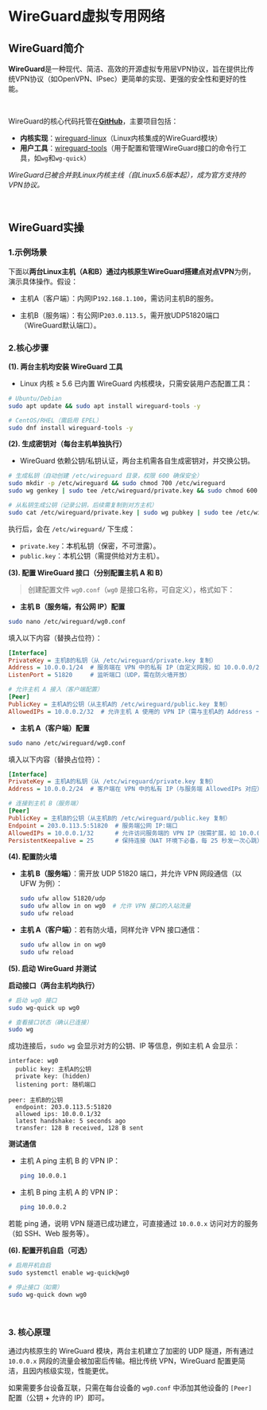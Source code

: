 # WireGuard虚拟专用网络



## WireGuard简介

**WireGuard**是一种现代、简洁、高效的开源虚拟专用层VPN协议，旨在提供比传统VPN协议（如OpenVPN、IPsec）更简单的实现、更强的安全性和更好的性能。



<br/>

WireGuard的核心代码托管在[**GitHub**](https://github.com/WireGuard)，主要项目包括：

- **内核实现**：[wireguard-linux](https://github.com/WireGuard/wireguard-linux)（Linux内核集成的WireGuard模块）
- **用户工具**：[wireguard-tools](https://github.com/WireGuard/wireguard-tools)（用于配置和管理WireGuard接口的命令行工具，如`wg`和`wg-quick`）

_WireGuard已被合并到Linux内核主线（自Linux5.6版本起），成为官方支持的VPN协议。_



<br/>




## WireGuard实操
### 1.示例场景
下面以**两台Linux主机（A和B）通过内核原生WireGuard搭建点对点VPN**为例，演示具体操作。假设：

- 主机A（客户端）：内网IP`192.168.1.100`，需访问主机B的服务。

- 主机B（服务端）：有公网IP`203.0.113.5`，需开放UDP51820端口（WireGuard默认端口）。



### 2.核心步骤

**(1). 两台主机均安装 WireGuard 工具** 

- Linux 内核 ≥ 5.6 已内置 WireGuard 内核模块，只需安装用户态配置工具： 

```bash
# Ubuntu/Debian
sudo apt update && sudo apt install wireguard-tools -y

# CentOS/RHEL（需启用 EPEL）
sudo dnf install wireguard-tools -y
```



**(2). 生成密钥对（每台主机单独执行）** 

- WireGuard 依赖公钥/私钥认证，两台主机需各自生成密钥对，并交换公钥。 

```bash
# 生成私钥（自动创建 /etc/wireguard 目录，权限 600 确保安全）
sudo mkdir -p /etc/wireguard && sudo chmod 700 /etc/wireguard
sudo wg genkey | sudo tee /etc/wireguard/private.key && sudo chmod 600 /etc/wireguard/private.key

# 从私钥生成公钥（记录公钥，后续需复制到对方主机）
sudo cat /etc/wireguard/private.key | sudo wg pubkey | sudo tee /etc/wireguard/public.key
```

执行后，会在 `/etc/wireguard/` 下生成： 
- `private.key`：本机私钥（保密，不可泄露）。 
- `public.key`：本机公钥（需提供给对方主机）。 



**(3). 配置 WireGuard 接口（分别配置主机 A 和 B）** 

> 创建配置文件 `wg0.conf`（`wg0` 是接口名称，可自定义），格式如下： 


- **主机 B（服务端，有公网 IP）配置** 
```bash
sudo nano /etc/wireguard/wg0.conf
```

填入以下内容（替换占位符）：
```ini
[Interface]
PrivateKey = 主机B的私钥（从 /etc/wireguard/private.key 复制）
Address = 10.0.0.1/24  # 服务端在 VPN 中的私有 IP（自定义网段，如 10.0.0.0/24）
ListenPort = 51820     # 监听端口（UDP，需在防火墙开放）

# 允许主机 A 接入（客户端配置）
[Peer]
PublicKey = 主机A的公钥（从主机A的 /etc/wireguard/public.key 复制）
AllowedIPs = 10.0.0.2/32  # 允许主机 A 使用的 VPN IP（需与主机A的 Address 一致）
```


- **主机 A（客户端）配置** 
```bash
sudo nano /etc/wireguard/wg0.conf
```

填入以下内容（替换占位符）： 
```ini
[Interface]
PrivateKey = 主机A的私钥（从 /etc/wireguard/private.key 复制）
Address = 10.0.0.2/24  # 客户端在 VPN 中的私有 IP（与服务端 AllowedIPs 对应）

# 连接到主机 B（服务端）
[Peer]
PublicKey = 主机B的公钥（从主机B的 /etc/wireguard/public.key 复制）
Endpoint = 203.0.113.5:51820  # 服务端公网 IP:端口
AllowedIPs = 10.0.0.1/32      # 允许访问服务端的 VPN IP（按需扩展，如 10.0.0.0/24 允许整个网段）
PersistentKeepalive = 25      # 保持连接（NAT 环境下必备，每 25 秒发一次心跳）
```



**(4). 配置防火墙** 

- **主机 B（服务端）**：需开放 UDP 51820 端口，并允许 VPN 网段通信（以 UFW 为例）：
  
  ```bash
  sudo ufw allow 51820/udp
  sudo ufw allow in on wg0  # 允许 VPN 接口的入站流量
  sudo ufw reload
  ```
  
- **主机 A（客户端）**：若有防火墙，同样允许 VPN 接口通信：
  ```bash
  sudo ufw allow in on wg0
  sudo ufw reload
  ```



**(5). 启动 WireGuard 并测试**

**启动接口（两台主机均执行）** 

```bash
# 启动 wg0 接口
sudo wg-quick up wg0

# 查看接口状态（确认已连接）
sudo wg
```

成功连接后，`sudo wg` 会显示对方的公钥、IP 等信息，例如主机 A 会显示：
```
interface: wg0
  public key: 主机A的公钥
  private key: (hidden)
  listening port: 随机端口

peer: 主机B的公钥
  endpoint: 203.0.113.5:51820
  allowed ips: 10.0.0.1/32
  latest handshake: 5 seconds ago
  transfer: 128 B received, 128 B sent
```



**测试通信**

- 主机 A  ping 主机 B 的 VPN IP：
  ```bash
  ping 10.0.0.1
  ```

- 主机 B  ping 主机 A 的 VPN IP：
  ```bash
  ping 10.0.0.2
  ```

若能 ping 通，说明 VPN 隧道已成功建立，可直接通过 `10.0.0.x` 访问对方的服务（如 SSH、Web 服务等）。  



**(6). 配置开机自启（可选）**

```bash
# 启用开机自启
sudo systemctl enable wg-quick@wg0

# 停止接口（如需）
sudo wg-quick down wg0
```

<br/>



### 3. 核心原理
通过内核原生的 WireGuard 模块，两台主机建立了加密的 UDP 隧道，所有通过 `10.0.0.x` 网段的流量会被加密后传输。相比传统 VPN，WireGuard 配置更简洁，且因内核级实现，性能更优。

如果需要多台设备互联，只需在每台设备的 `wg0.conf` 中添加其他设备的 `[Peer]` 配置（公钥 + 允许的 IP）即可。